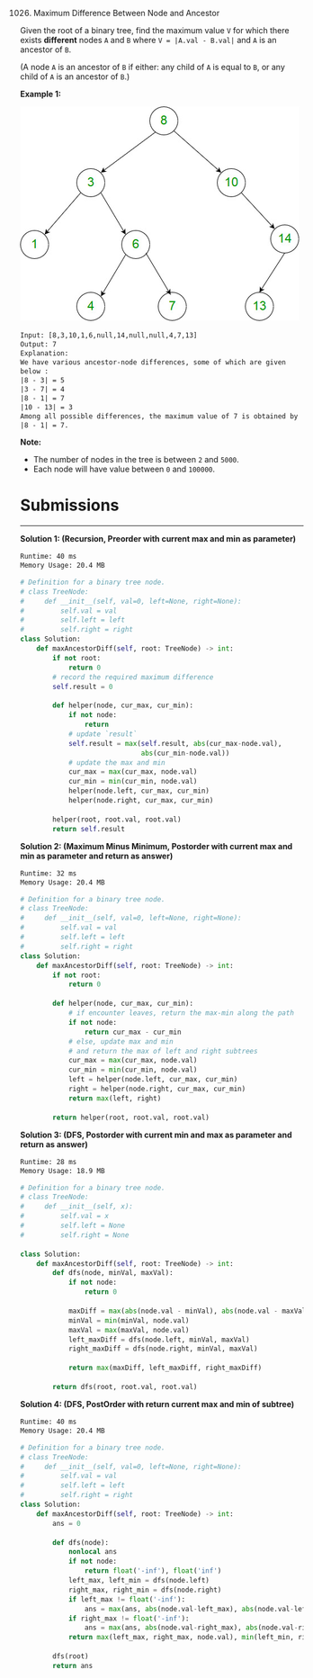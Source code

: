 1026. Maximum Difference Between Node and Ancestor

Given the root of a binary tree, find the maximum value `V` for which there exists **different** nodes `A` and `B` where `V = |A.val - B.val|` and `A` is an ancestor of `B`.

(A node `A` is an ancestor of `B` if either: any child of `A` is equal to `B`, or any child of `A` is an ancestor of `B`.)

 

**Example 1:**

![1026_2whqcep.jpg](img/1026_2whqcep.jpg)
```
Input: [8,3,10,1,6,null,14,null,null,4,7,13]
Output: 7
Explanation: 
We have various ancestor-node differences, some of which are given below :
|8 - 3| = 5
|3 - 7| = 4
|8 - 1| = 7
|10 - 13| = 3
Among all possible differences, the maximum value of 7 is obtained by |8 - 1| = 7.
```

**Note:**

* The number of nodes in the tree is between `2` and `5000`.
* Each node will have value between `0` and `100000`.

# Submissions
---
**Solution 1: (Recursion, Preorder with current max and min as parameter)**
```
Runtime: 40 ms
Memory Usage: 20.4 MB
```
```python
# Definition for a binary tree node.
# class TreeNode:
#     def __init__(self, val=0, left=None, right=None):
#         self.val = val
#         self.left = left
#         self.right = right
class Solution:
    def maxAncestorDiff(self, root: TreeNode) -> int:
        if not root:
            return 0
        # record the required maximum difference
        self.result = 0

        def helper(node, cur_max, cur_min):
            if not node:
                return
            # update `result`
            self.result = max(self.result, abs(cur_max-node.val),
                              abs(cur_min-node.val))
            # update the max and min
            cur_max = max(cur_max, node.val)
            cur_min = min(cur_min, node.val)
            helper(node.left, cur_max, cur_min)
            helper(node.right, cur_max, cur_min)

        helper(root, root.val, root.val)
        return self.result
```

**Solution 2: (Maximum Minus Minimum, Postorder with current max and min as parameter and return as answer)**
```
Runtime: 32 ms
Memory Usage: 20.4 MB
```
```python
# Definition for a binary tree node.
# class TreeNode:
#     def __init__(self, val=0, left=None, right=None):
#         self.val = val
#         self.left = left
#         self.right = right
class Solution:
    def maxAncestorDiff(self, root: TreeNode) -> int:
        if not root:
            return 0

        def helper(node, cur_max, cur_min):
            # if encounter leaves, return the max-min along the path
            if not node:
                return cur_max - cur_min
            # else, update max and min
            # and return the max of left and right subtrees
            cur_max = max(cur_max, node.val)
            cur_min = min(cur_min, node.val)
            left = helper(node.left, cur_max, cur_min)
            right = helper(node.right, cur_max, cur_min)
            return max(left, right)

        return helper(root, root.val, root.val)
```

**Solution 3: (DFS, Postorder with current min and max as parameter and return as answer)**
```
Runtime: 28 ms
Memory Usage: 18.9 MB
```
```python
# Definition for a binary tree node.
# class TreeNode:
#     def __init__(self, x):
#         self.val = x
#         self.left = None
#         self.right = None

class Solution:
    def maxAncestorDiff(self, root: TreeNode) -> int:
        def dfs(node, minVal, maxVal):
            if not node:
                return 0

            maxDiff = max(abs(node.val - minVal), abs(node.val - maxVal))
            minVal = min(minVal, node.val)
            maxVal = max(maxVal, node.val)
            left_maxDiff = dfs(node.left, minVal, maxVal)
            right_maxDiff = dfs(node.right, minVal, maxVal)

            return max(maxDiff, left_maxDiff, right_maxDiff)
        
        return dfs(root, root.val, root.val)
```

**Solution 4: (DFS, PostOrder with return current max and min of subtree)**
```
Runtime: 40 ms
Memory Usage: 20.4 MB
```
```python
# Definition for a binary tree node.
# class TreeNode:
#     def __init__(self, val=0, left=None, right=None):
#         self.val = val
#         self.left = left
#         self.right = right
class Solution:
    def maxAncestorDiff(self, root: TreeNode) -> int:
        ans = 0
        
        def dfs(node):
            nonlocal ans
            if not node:
                return float('-inf'), float('inf')
            left_max, left_min = dfs(node.left)
            right_max, right_min = dfs(node.right)
            if left_max != float('-inf'):
                ans = max(ans, abs(node.val-left_max), abs(node.val-left_min))
            if right_max != float('-inf'):
                ans = max(ans, abs(node.val-right_max), abs(node.val-right_min))
            return max(left_max, right_max, node.val), min(left_min, right_min, node.val)
            
        dfs(root)
        return ans
```